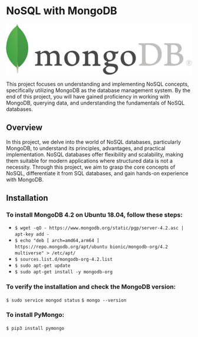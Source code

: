 # NoSQL with MongoDB

![alt text](image.png)

This project focuses on understanding and implementing NoSQL concepts, specifically utilizing MongoDB as the database management system. By the end of this project, you will have gained proficiency in working with MongoDB, querying data, and understanding the fundamentals of NoSQL databases.

## Overview

In this project, we delve into the world of NoSQL databases, particularly MongoDB, to understand its principles, advantages, and practical implementation. NoSQL databases offer flexibility and scalability, making them suitable for modern applications where structured data is not a necessity. Through this project, we aim to grasp the core concepts of NoSQL, differentiate it from SQL databases, and gain hands-on experience with MongoDB.

## Installation

### To install MongoDB 4.2 on Ubuntu 18.04, follow these steps:

- `$ wget -qO - https://www.mongodb.org/static/pgp/server-4.2.asc | apt-key add -`
- `$ echo "deb [ arch=amd64,arm64 ] https://repo.mongodb.org/apt/ubuntu bionic/mongodb-org/4.2 multiverse" > /etc/apt/`
- `$ sources.list.d/mongodb-org-4.2.list`
- `$ sudo apt-get update`
- `$ sudo apt-get install -y mongodb-org`

### To verify the installation and check the MongoDB version:
`$ sudo service mongod status`
`$ mongo --version`

### To install PyMongo:
`$ pip3 install pymongo`
